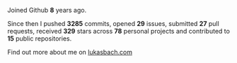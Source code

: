 Joined Github **8** years ago.

Since then I pushed **3285** commits, opened **29** issues, submitted **27** pull requests, received **329** stars across **78** personal projects and contributed to **15** public repositories.

Find out more about me on [lukasbach.com](https://lukasbach.com)
